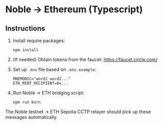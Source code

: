 # Noble -> Ethereum (Typescript)

## Instructions

1. Install require packages:

    ```
    npm install
    ```

2. (If needed) Obtain tokens from the faucet: https://faucet.circle.com/

3. Set up `.env` file based on `.env.example`:

    ```
    MNEMONIC="word1 word2..."
    ETH_MINT_RECIPIENT=0x...
    ```

4. Run Noble -> ETH bridging script:

    ```
    npm run burn
    ```

The Noble testnet -> ETH Sepolia CCTP relayer should pick up these messages automatically.
